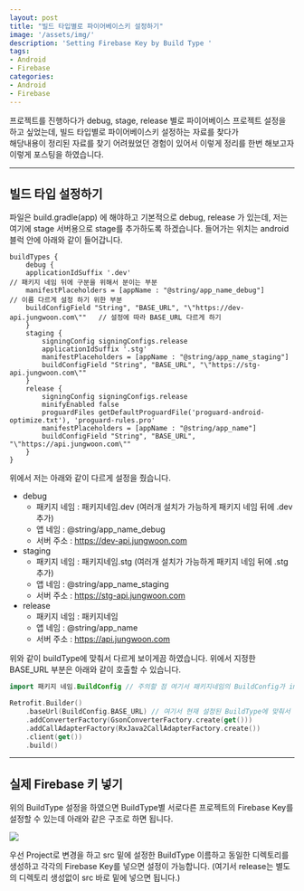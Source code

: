 ```yaml
---
layout: post
title: "빌드 타입별로 파이어베이스키 설정하기"
image: '/assets/img/'
description: 'Setting Firebase Key by Build Type '
tags:
- Android
- Firebase
categories:
- Android
- Firebase
---
```


프로젝트를 진행하다가 debug, stage, release 별로 파이어베이스 프로젝트 설정을 하고 싶었는데, 빌드 타입별로 파이어베이스키 설정하는 자료를 찾다가  
해당내용이 정리된 자료를 찾기 어려웠었던 경험이 있어서 이렇게 정리를 한번 해보고자 이렇게 포스팅을 하였습니다.

---

## 빌드 타입 설정하기

파일은 build.gradle(app) 에 해야하고 기본적으로 debug, release 가 있는데, 저는 여기에 stage 서버용으로 stage를 추가하도록 하겠습니다.
들어가는 위치는 android 블럭 안에 아래와 같이 들어갑니다.

```
buildTypes {
    debug {
    applicationIdSuffix '.dev'                                                  // 패키지 네임 뒤에 구분을 위해서 분이는 부분
    manifestPlaceholders = [appName : "@string/app_name_debug"]                 // 이름 다르게 설정 하기 위한 부분
    buildConfigField "String", "BASE_URL", "\"https://dev-api.jungwoon.com\""   // 설정에 따라 BASE_URL 다르게 하기
    }
    staging {
        signingConfig signingConfigs.release
        applicationIdSuffix '.stg'
        manifestPlaceholders = [appName : "@string/app_name_staging"]
        buildConfigField "String", "BASE_URL", "\"https://stg-api.jungwoon.com\""
    }
    release {
        signingConfig signingConfigs.release
        minifyEnabled false
        proguardFiles getDefaultProguardFile('proguard-android-optimize.txt'), 'proguard-rules.pro'
        manifestPlaceholders = [appName : "@string/app_name"]
        buildConfigField "String", "BASE_URL", "\"https://api.jungwoon.com\""
    }
}
```

위에서 저는 아래와 같이 다르게 설정을 줬습니다.

- debug
    - 패키지 네임 : 패키지네임.dev (여러개 설치가 가능하게 패키지 네임 뒤에 .dev 추가) 
    - 앱 네임 : @string/app_name_debug
    - 서버 주소 : https://dev-api.jungwoon.com
- staging
    - 패키지 네임 : 패키지네임.stg (여러개 설치가 가능하게 패키지 네임 뒤에 .stg 추가)
    - 앱 네임 : @string/app_name_staging
    - 서버 주소 : https://stg-api.jungwoon.com
- release
    - 패키지 네임 : 패키지네임
    - 앱 네임 :  @string/app_name
    - 서버 주소 : https://api.jungwoon.com
    
위와 같이 buildType에 맞춰서 다르게 보이게끔 하였습니다. 위에서 지정한 BASE_URL 부분은 아래와 같이 호출할 수 있습니다.

```kotlin
import 패키지 네임.BuildConfig // 주의할 점 여기서 패키지네임의 BuildConfig가 import 되어 있어야 합니다. 

Retrofit.Builder()
    .baseUrl(BuildConfig.BASE_URL) // 여기서 현재 설정된 BuildType에 맞춰서 가져오게 됨
    .addConverterFactory(GsonConverterFactory.create(get()))
    .addCallAdapterFactory(RxJava2CallAdapterFactory.create())
    .client(get())
    .build()
```

---

## 실제 Firebase 키 넣기

위의 BuildType 설정을 하였으면 BuildType별 서로다른 프로젝트의 Firebase Key를 설정할 수 있는데 아래와 같은 구조로 하면 됩니다.

![](https://miro.medium.com/max/2400/1*33jJjob5gIVJburKj1U1NA.png)

우선 Project로 변경을 하고 src 밑에 설정한 BuildType 이름하고 동일한 디렉토리를 생성하고 각각의 Firebase Key를 넣으면 설정이 가능합니다.
(여기서 release는 별도의 디렉토리 생성없이 src 바로 밑에 넣으면 됩니다.)
